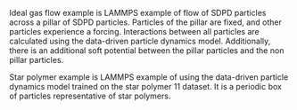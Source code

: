 Ideal gas flow example is LAMMPS example of flow of SDPD particles across a pillar of SDPD particles. Particles of the pillar are fixed, and other particles experience a forcing. Interactions between all particles are calculated using the data-driven particle dynamics model. Additionally, there is an additional soft potential between the pillar particles and the non pillar particles.

Star polymer example is LAMMPS example of using the data-driven particle dynamics model trained on the star polymer 11 dataset. It is a periodic box of particles representative of star polymers. 
